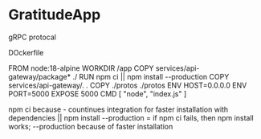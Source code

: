 # GratitudeApp

gRPC protocal

DOckerfile

FROM node:18-alpine
WORKDIR /app
COPY services/api-gateway/package* ./
RUN npm ci || npm install --production
COPY services/api-gateway/. .
COPY ./protos ./protos
ENV HOST=0.0.0.0
ENV PORT=5000
EXPOSE 5000
CMD [ "node", "index.js" ]  

npm ci because - countinues integration for faster installation with dependencies
|| npm install --production = if npm ci fails, then npm install works; --production because of faster installation
